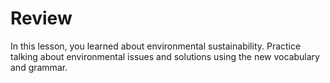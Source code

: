 
# Review

In this lesson, you learned about environmental sustainability. Practice talking about environmental issues and solutions using the new vocabulary and grammar.


